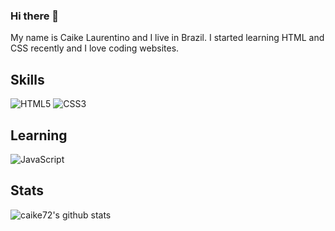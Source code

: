 ### Hi there 👋
My name is Caike Laurentino and I live in Brazil. I started learning HTML and CSS recently and I love coding websites.
## Skills

![HTML5](https://img.shields.io/badge/-HTML5-%23E44D27?style=flat-square&logo=html5&logoColor=ffffff)
![CSS3](https://img.shields.io/badge/-CSS3-%231572B6?style=flat-square&logo=css3)

## Learning
![JavaScript](https://img.shields.io/badge/-JavaScript-%23F7DF1C?style=flat-square&logo=javascript&logoColor=000000&labelColor=%23F7DF1C&color=%23FFCE5A)


## Stats

![caike72's github stats](https://github-readme-stats.vercel.app/api?username=caike72&show_icons=true&theme=dracula)

